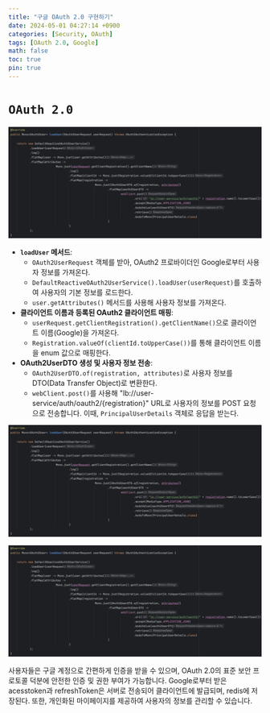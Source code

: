 ```yaml
---
title: "구글 OAuth 2.0 구현하기"
date: 2024-05-01 04:27:14 +0900
categories: [Security, OAuth]
tags: [OAuth 2.0, Google]
math: false
toc: true
pin: true
---
```



# `OAuth 2.0`

![](/assets/img/posts/2024-05-01-1.png)

- **`loadUser` 메서드**:
    - `OAuth2UserRequest` 객체를 받아, OAuth2 프로바이더인 Google로부터 사용자 정보를 가져온다.
    - `DefaultReactiveOAuth2UserService().loadUser(userRequest)`를 호출하여 사용자의 기본 정보를 로드한다.
    - `user.getAttributes()` 메서드를 사용해 사용자 정보를 가져온다.
- **클라이언트 이름과 등록된 OAuth2 클라이언트 매핑**:
    - `userRequest.getClientRegistration().getClientName()`으로 클라이언트 이름(Google)을 가져온다.
    - `Registration.valueOf(clientId.toUpperCase())`를 통해 클라이언트 이름을 enum 값으로 매핑한다.
- **OAuth2UserDTO 생성 및 사용자 정보 전송**:
    - `OAuth2UserDTO.of(registration, attributes)`로 사용자 정보를 DTO(Data Transfer Object)로 변환한다.
    - `webClient.post()`를 사용해 "lb://user-service/auth/oauth2/{registration}" URL로 사용자의 정보를 POST 요청으로 전송합니다. 이때, `PrincipalUserDetails` 객체로 응답을 받는다.

![](/assets/img/posts/2024-05-01-1.png)

![](/assets/img/posts/2024-05-01-1.png)

사용자들은 구글 계정으로 간편하게 인증을 받을 수 있으며, OAuth 2.0의 표준 보안 프로토콜 덕분에 안전한 인증 및 권한 부여가 가능합니다. Google로부터 받은 acesstoken과 refreshToken은 서버로 전송되어 클라이언트에 발급되며, redis에 저장된다.
또한, 개인화된 마이페이지를 제공하여 사용자의 정보를 관리할 수 있습니다.